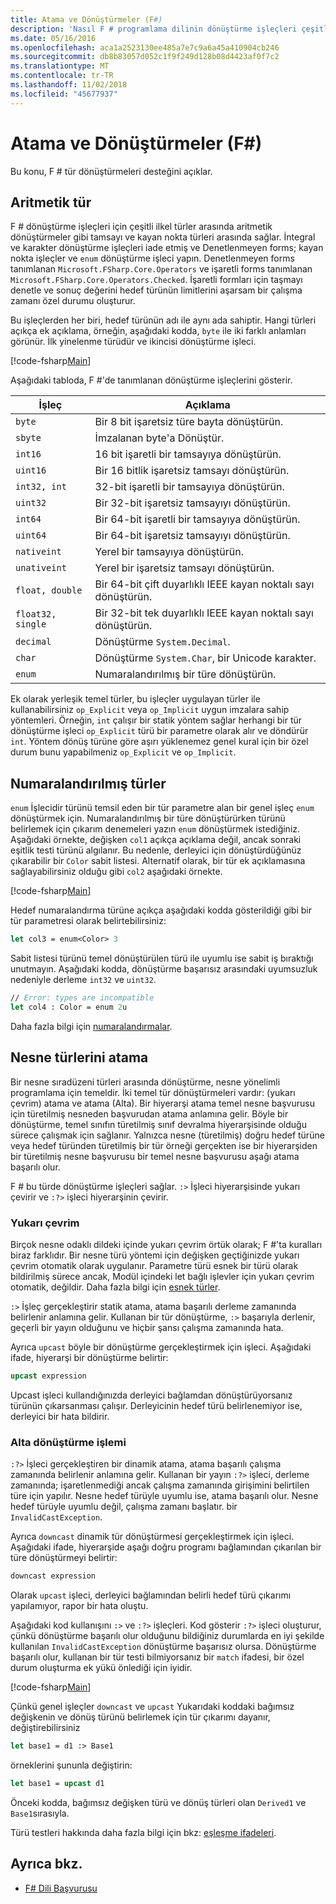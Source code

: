 ```yaml
---
title: Atama ve Dönüştürmeler (F#)
description: 'Nasıl F # programlama dilinin dönüştürme işleçleri çeşitli ilkel türler arasında aritmetik dönüştürmeler için sağladığını öğrenin.'
ms.date: 05/16/2016
ms.openlocfilehash: aca1a2523130ee485a7e7c9a6a45a410904cb246
ms.sourcegitcommit: db8b83057d052c1f9f249d128b08d4423af0f7c2
ms.translationtype: MT
ms.contentlocale: tr-TR
ms.lasthandoff: 11/02/2018
ms.locfileid: "45677937"
---
```

# <a name="casting-and-conversions-f"></a>Atama ve Dönüştürmeler (F#)

Bu konu, F # tür dönüştürmeleri desteğini açıklar.

## <a name="arithmetic-types"></a>Aritmetik tür

F # dönüştürme işleçleri için çeşitli ilkel türler arasında aritmetik dönüştürmeler gibi tamsayı ve kayan nokta türleri arasında sağlar. İntegral ve karakter dönüştürme işleçleri iade etmiş ve Denetlenmeyen forms; kayan nokta işleçler ve `enum` dönüştürme işleci yapın. Denetlenmeyen forms tanımlanan `Microsoft.FSharp.Core.Operators` ve işaretli forms tanımlanan `Microsoft.FSharp.Core.Operators.Checked`. İşaretli formları için taşmayı denetle ve sonuç değerini hedef türünün limitlerini aşarsam bir çalışma zamanı özel durumu oluşturur.

Bu işleçlerden her biri, hedef türünün adı ile aynı ada sahiptir. Hangi türleri açıkça ek açıklama, örneğin, aşağıdaki kodda, `byte` ile iki farklı anlamları görünür. İlk yinelenme türüdür ve ikincisi dönüştürme işleci.

[!code-fsharp[Main](../../../samples/snippets/fsharp/lang-ref-2/snippet4401.fs)]

Aşağıdaki tabloda, F #'de tanımlanan dönüştürme işleçlerini gösterir.

|İşleç|Açıklama|
|--------|-----------|
|`byte`|Bir 8 bit işaretsiz türe bayta dönüştürün.|
|`sbyte`|İmzalanan byte'a Dönüştür.|
|`int16`|16 bit işaretli bir tamsayıya dönüştürün.|
|`uint16`|Bir 16 bitlik işaretsiz tamsayı dönüştürün.|
|`int32, int`|32-bit işaretli bir tamsayıya dönüştürün.|
|`uint32`|Bir 32-bit işaretsiz tamsayıyı dönüştürün.|
|`int64`|Bir 64-bit işaretli bir tamsayıya dönüştürün.|
|`uint64`|Bir 64-bit işaretsiz tamsayıyı dönüştürün.|
|`nativeint`|Yerel bir tamsayıya dönüştürün.|
|`unativeint`|Yerel bir işaretsiz tamsayı dönüştürün.|
|`float, double`|Bir 64-bit çift duyarlıklı IEEE kayan noktalı sayı dönüştürün.|
|`float32, single`|Bir 32-bit tek duyarlıklı IEEE kayan noktalı sayı dönüştürün.|
|`decimal`|Dönüştürme `System.Decimal`.|
|`char`|Dönüştürme `System.Char`, bir Unicode karakter.|
|`enum`|Numaralandırılmış bir türe dönüştürün.|
Ek olarak yerleşik temel türler, bu işleçler uygulayan türler ile kullanabilirsiniz `op_Explicit` veya `op_Implicit` uygun imzalara sahip yöntemleri. Örneğin, `int` çalışır bir statik yöntem sağlar herhangi bir tür dönüştürme işleci `op_Explicit` türü bir parametre olarak alır ve döndürür `int`. Yöntem dönüş türüne göre aşırı yüklenemez genel kural için bir özel durum bunu yapabilmeniz `op_Explicit` ve `op_Implicit`.

## <a name="enumerated-types"></a>Numaralandırılmış türler

`enum` İşlecidir türünü temsil eden bir tür parametre alan bir genel işleç `enum` dönüştürmek için. Numaralandırılmış bir türe dönüştürürken türünü belirlemek için çıkarım denemeleri yazın `enum` dönüştürmek istediğiniz. Aşağıdaki örnekte, değişken `col1` açıkça açıklama değil, ancak sonraki eşitlik testi türünü algılanır. Bu nedenle, derleyici için dönüştürdüğünüz çıkarabilir bir `Color` sabit listesi. Alternatif olarak, bir tür ek açıklamasına sağlayabilirsiniz olduğu gibi `col2` aşağıdaki örnekte.

[!code-fsharp[Main](../../../samples/snippets/fsharp/lang-ref-2/snippet4402.fs)]

Hedef numaralandırma türüne açıkça aşağıdaki kodda gösterildiği gibi bir tür parametresi olarak belirtebilirsiniz:

```fsharp
let col3 = enum<Color> 3
```

Sabit listesi türünü temel dönüştürülen türü ile uyumlu ise sabit iş bıraktığı unutmayın. Aşağıdaki kodda, dönüştürme başarısız arasındaki uyumsuzluk nedeniyle derleme `int32` ve `uint32`.

```fsharp
// Error: types are incompatible
let col4 : Color = enum 2u
```

Daha fazla bilgi için [numaralandırmalar](enumerations.md).

## <a name="casting-object-types"></a>Nesne türlerini atama

Bir nesne sıradüzeni türleri arasında dönüştürme, nesne yönelimli programlama için temeldir. İki temel tür dönüştürmeleri vardır: (yukarı çevrim) atama ve atama (Alta). Bir hiyerarşi atama temel nesne başvurusu için türetilmiş nesneden başvurudan atama anlamına gelir. Böyle bir dönüştürme, temel sınıfın türetilmiş sınıf devralma hiyerarşisinde olduğu sürece çalışmak için sağlanır. Yalnızca nesne (türetilmiş) doğru hedef türüne veya hedef türünden türetilmiş bir tür örneği gerçekten ise bir hiyerarşiden bir türetilmiş nesne başvurusu bir temel nesne başvurusu aşağı atama başarılı olur.

F # bu türde dönüştürme işleçleri sağlar. `:>` İşleci hiyerarşisinde yukarı çevirir ve `:?>` işleci hiyerarşinin çevirir.

### <a name="upcasting"></a>Yukarı çevrim

Birçok nesne odaklı dildeki içinde yukarı çevrim örtük olarak; F #'ta kuralları biraz farklıdır. Bir nesne türü yöntemi için değişken geçtiğinizde yukarı çevrim otomatik olarak uygulanır. Parametre türü esnek bir türü olarak bildirilmiş sürece ancak, Modül içindeki let bağlı işlevler için yukarı çevrim otomatik, değildir. Daha fazla bilgi için [esnek türler](flexible-Types.md).

`:>` İşleç gerçekleştirir statik atama, atama başarılı derleme zamanında belirlenir anlamına gelir. Kullanan bir tür dönüştürme, `:>` başarıyla derlenir, geçerli bir yayın olduğunu ve hiçbir şansı çalışma zamanında hata.

Ayrıca `upcast` böyle bir dönüştürme gerçekleştirmek için işleci. Aşağıdaki ifade, hiyerarşi bir dönüştürme belirtir:

```fsharp
upcast expression
```

Upcast işleci kullandığınızda derleyici bağlamdan dönüştürüyorsanız türünün çıkarsanması çalışır. Derleyicinin hedef türü belirlenemiyor ise, derleyici bir hata bildirir.

### <a name="downcasting"></a>Alta dönüştürme işlemi

`:?>` İşleci gerçekleştiren bir dinamik atama, atama başarılı çalışma zamanında belirlenir anlamına gelir. Kullanan bir yayın `:?>` işleci, derleme zamanında; işaretlenmediği ancak çalışma zamanında girişimini belirtilen türe için yapılır. Nesne hedef türüyle uyumlu ise, atama başarılı olur. Nesne hedef türüyle uyumlu değil, çalışma zamanı başlatır. bir `InvalidCastException`.

Ayrıca `downcast` dinamik tür dönüştürmesi gerçekleştirmek için işleci. Aşağıdaki ifade, hiyerarşide aşağı doğru programı bağlamından çıkarılan bir türe dönüştürmeyi belirtir:

```fsharp
downcast expression
```

Olarak `upcast` işleci, derleyici bağlamından belirli hedef türü çıkarımı yapılamıyor, rapor bir hata oluştu.

Aşağıdaki kod kullanışını `:>` ve `:?>` işleçleri. Kod gösterir `:?>` işleci oluşturur, çünkü dönüştürme başarılı olur olduğunu bildiğiniz durumlarda en iyi şekilde kullanılan `InvalidCastException` dönüştürme başarısız olursa. Dönüştürme başarılı olur, kullanan bir tür testi bilmiyorsanız bir `match` ifadesi, bir özel durum oluşturma ek yükü önlediği için iyidir.

[!code-fsharp[Main](../../../samples/snippets/fsharp/lang-ref-2/snippet4403.fs)]

Çünkü genel işleçler `downcast` ve `upcast` Yukarıdaki koddaki bağımsız değişkenin ve dönüş türünü belirlemek için tür çıkarımı dayanır, değiştirebilirsiniz

```fsharp
let base1 = d1 :> Base1
```

örneklerini şununla değiştirin:

```fsharp
let base1 = upcast d1
```

Önceki kodda, bağımsız değişken türü ve dönüş türleri olan `Derived1` ve `Base1`sırasıyla.

Türü testleri hakkında daha fazla bilgi için bkz: [eşleşme ifadeleri](match-Expressions.md).

## <a name="see-also"></a>Ayrıca bkz.

- [F# Dili Başvurusu](index.md)
